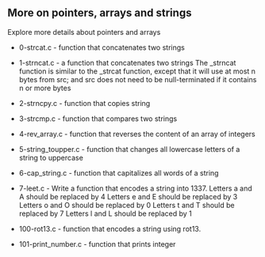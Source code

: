 ## More on pointers, arrays and strings

Explore more details about pointers and arrays

* 0-strcat.c - function that concatenates two strings

* 1-strncat.c - a function that concatenates two strings The _strncat function is similar to the _strcat function, 
  except that it will use at most n bytes from src; and src does not need to be null-terminated if it contains n or more bytes

* 2-strncpy.c - function that copies string

* 3-strcmp.c - function that compares two strings

* 4-rev_array.c -  function that reverses the content of an array of integers

* 5-string_toupper.c - function that changes all lowercase letters of a string to uppercase

* 6-cap_string.c - function that capitalizes all words of a string

* 7-leet.c - Write a function that encodes a string into 1337.
            Letters a and A should be replaced by 4
            Letters e and E should be replaced by 3
            Letters o and O should be replaced by 0
            Letters t and T should be replaced by 7
            Letters l and L should be replaced by 1

* 100-rot13.c - function that encodes a string using rot13.

* 101-print_number.c - function that prints integer 